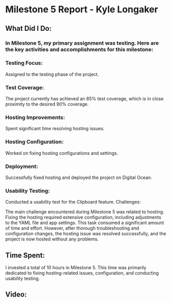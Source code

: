 # Milestone 5 Report - Kyle Longaker

## What Did I Do:

### In Milestone 5, my primary assignment was testing. Here are the key activities and accomplishments for this milestone:

### Testing Focus: 
Assigned to the testing phase of the project.
### Test Coverage: 
The project currently has achieved an 85% test coverage, which is in close proximity to the desired 90% coverage.
### Hosting Improvements:
Spent significant time resolving hosting issues.
### Hosting Configuration: 
Worked on fixing hosting configurations and settings.
### Deployment:
Successfully fixed hosting and deployed the project on Digital Ocean.
### Usability Testing: 
Conducted a usability test for the Clipboard feature.
Challenges:

The main challenge encountered during Milestone 5 was related to hosting. Fixing the hosting required extensive configuration, including adjustments to the YAML file and app settings. This task consumed a significant amount of time and effort. However, after thorough troubleshooting and configuration changes, the hosting issue was resolved successfully, and the project is now hosted without any problems.

## Time Spent:

I invested a total of 10 hours in Milestone 5. This time was primarily dedicated to fixing hosting-related issues, configuration, and conducting usability testing.

## Video:
